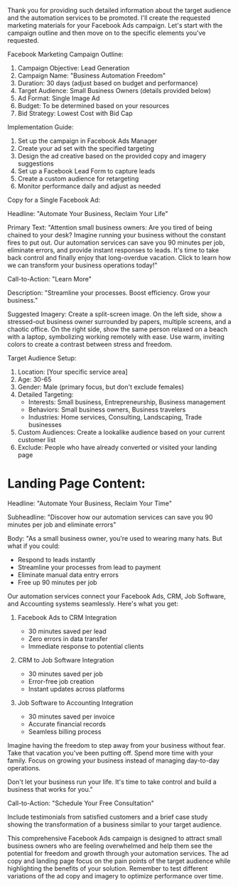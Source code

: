 Thank you for providing such detailed information about the target audience and the automation services to be promoted. I'll create the requested marketing materials for your Facebook Ads campaign. Let's start with the campaign outline and then move on to the specific elements you've requested.

Facebook Marketing Campaign Outline:

1. Campaign Objective: Lead Generation
2. Campaign Name: "Business Automation Freedom"
3. Duration: 30 days (adjust based on budget and performance)
4. Target Audience: Small Business Owners (details provided below)
5. Ad Format: Single Image Ad
6. Budget: To be determined based on your resources
7. Bid Strategy: Lowest Cost with Bid Cap

Implementation Guide:
1. Set up the campaign in Facebook Ads Manager
2. Create your ad set with the specified targeting
3. Design the ad creative based on the provided copy and imagery suggestions
4. Set up a Facebook Lead Form to capture leads
5. Create a custom audience for retargeting
6. Monitor performance daily and adjust as needed

Copy for a Single Facebook Ad:

Headline: "Automate Your Business, Reclaim Your Life"

Primary Text: 
"Attention small business owners: Are you tired of being chained to your desk? Imagine running your business without the constant fires to put out. Our automation services can save you 90 minutes per job, eliminate errors, and provide instant responses to leads. It's time to take back control and finally enjoy that long-overdue vacation. Click to learn how we can transform your business operations today!"

Call-to-Action: "Learn More"

Description: "Streamline your processes. Boost efficiency. Grow your business."

Suggested Imagery:
Create a split-screen image. On the left side, show a stressed-out business owner surrounded by papers, multiple screens, and a chaotic office. On the right side, show the same person relaxed on a beach with a laptop, symbolizing working remotely with ease. Use warm, inviting colors to create a contrast between stress and freedom.

Target Audience Setup:

1. Location: [Your specific service area]
2. Age: 30-65
3. Gender: Male (primary focus, but don't exclude females)
4. Detailed Targeting:
   - Interests: Small business, Entrepreneurship, Business management
   - Behaviors: Small business owners, Business travelers
   - Industries: Home services, Consulting, Landscaping, Trade businesses
5. Custom Audiences: Create a lookalike audience based on your current customer list
6. Exclude: People who have already converted or visited your landing page

# Landing Page Content:

Headline: "Automate Your Business, Reclaim Your Time"

Subheadline: "Discover how our automation services can save you 90 minutes per job and eliminate errors"

Body:
"As a small business owner, you're used to wearing many hats. But what if you could:
- Respond to leads instantly
- Streamline your processes from lead to payment
- Eliminate manual data entry errors
- Free up 90 minutes per job

Our automation services connect your Facebook Ads, CRM, Job Software, and Accounting systems seamlessly. Here's what you get:

1. Facebook Ads to CRM Integration
   - 30 minutes saved per lead
   - Zero errors in data transfer
   - Immediate response to potential clients

2. CRM to Job Software Integration
   - 30 minutes saved per job
   - Error-free job creation
   - Instant updates across platforms

3. Job Software to Accounting Integration
   - 30 minutes saved per invoice
   - Accurate financial records
   - Seamless billing process

Imagine having the freedom to step away from your business without fear. Take that vacation you've been putting off. Spend more time with your family. Focus on growing your business instead of managing day-to-day operations.

Don't let your business run your life. It's time to take control and build a business that works for you."

Call-to-Action: "Schedule Your Free Consultation"

Include testimonials from satisfied customers and a brief case study showing the transformation of a business similar to your target audience.

This comprehensive Facebook Ads campaign is designed to attract small business owners who are feeling overwhelmed and help them see the potential for freedom and growth through your automation services. The ad copy and landing page focus on the pain points of the target audience while highlighting the benefits of your solution. Remember to test different variations of the ad copy and imagery to optimize performance over time.